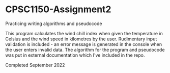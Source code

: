 # CPSC1150-Assignment2
Practicing writing algorithms and pseudocode

This program calculates the wind chill index when given the temperature in Celsius and the wind speed in kilometres by the user. Rudimentary input validation is included - an error message is generated in the console when the user enters invalid data. The algorithm for the program and pseudocode was put in external documentation which I've included in the repo.


Completed September 2022
